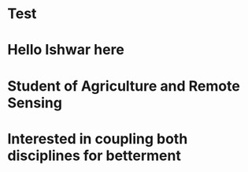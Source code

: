 # Test

# Hello Ishwar here
# Student of Agriculture and Remote Sensing
# Interested in coupling both disciplines for betterment

